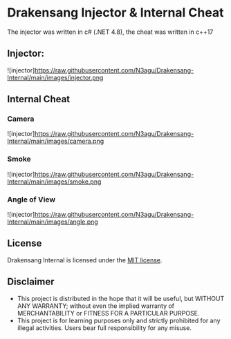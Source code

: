 # Drakensang Injector & Internal Cheat

The injector was written in c# (.NET 4.8), the cheat was written in c++17

## Injector:
![injector]https://raw.githubusercontent.com/N3agu/Drakensang-Internal/main/images/injector.png

## Internal Cheat

### Camera
![injector]https://raw.githubusercontent.com/N3agu/Drakensang-Internal/main/images/camera.png

### Smoke
![injector]https://raw.githubusercontent.com/N3agu/Drakensang-Internal/main/images/smoke.png

### Angle of View
![injector]https://raw.githubusercontent.com/N3agu/Drakensang-Internal/main/images/angle.png

## License
Drakensang Internal is licensed under the [MIT license](https://github.com/N3agu/Drakensang-Internal/blob/main/LICENSE).

## Disclaimer
- This project is distributed in the hope that it will be useful, but WITHOUT ANY WARRANTY; without even the implied warranty of MERCHANTABILITY or FITNESS FOR A PARTICULAR PURPOSE.
- This project is for learning purposes only and strictly prohibited for any illegal activities. Users bear full responsibility for any misuse.

